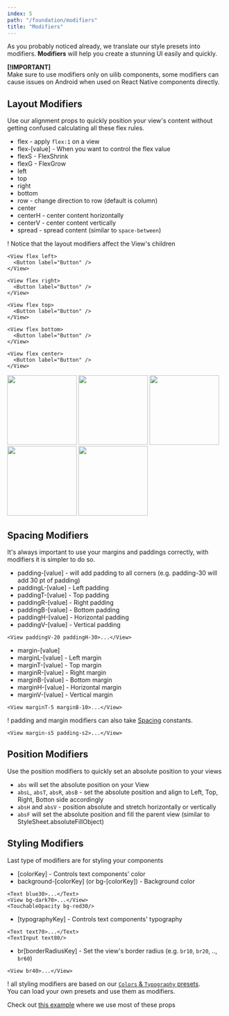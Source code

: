 ```yaml
---
index: 5
path: "/foundation/modifiers"
title: "Modifiers"
---
```

As you probably noticed already, we translate our style presets into modifiers.
**Modifiers** will help you create a stunning UI easily and quickly.

**[!IMPORTANT]** <br>
Make sure to use modifiers only on uilib components, some modifiers can cause issues on Android when used on React Native components directly.

## Layout Modifiers
Use our alignment props to quickly position your view's content without getting confused calculating all these flex rules.
- flex - apply `flex:1` on a view 
- flex-[value] - When you want to control the flex value
- flexS - FlexShrink 
- flexG - FlexGrow
- left
- top
- right
- bottom
- row - change direction to row (default is column)
- center
- centerH - center content horizontally
- centerV - center content vertically
- spread - spread content (similar to `space-between`)

! Notice that the layout modifiers affect the View's children

```
<View flex left>
  <Button label="Button" />
</View>

<View flex right>
  <Button label="Button" />
</View>

<View flex top>
  <Button label="Button" />
</View>

<View flex bottom>
  <Button label="Button" />
</View>

<View flex center>
  <Button label="Button" />
</View>
```
<img src="https://cloud.githubusercontent.com/assets/1780255/24798566/4de91efc-1b9f-11e7-9974-e06e3daa7c63.png" width="160"/> <img src="https://cloud.githubusercontent.com/assets/1780255/24798569/50dc99a4-1b9f-11e7-8231-fbcbb139a010.png" width="160"/> <img src="https://cloud.githubusercontent.com/assets/1780255/24798571/52766d08-1b9f-11e7-95a3-b2b262e81170.png" width="160"/> <img src="https://cloud.githubusercontent.com/assets/1780255/24798572/545b7abe-1b9f-11e7-9098-409ceee6ff22.png" width="160"/> <img src="https://cloud.githubusercontent.com/assets/1780255/24798575/55e3c4f4-1b9f-11e7-998d-7986a038abb6.png" width="160"/>

## Spacing Modifiers
It's always important to use your margins and paddings correctly, with modifiers it is simpler to do so.

- padding-[value] - will add padding to all corners (e.g. padding-30 will add 30 pt of padding)
- paddingL-[value] - Left padding
- paddingT-[value] - Top padding
- paddingR-[value] - Right padding
- paddingB-[value] - Bottom padding
- paddingH-[value] - Horizontal padding
- paddingV-[value] - Vertical padding
```
<View paddingV-20 paddingH-30>...</View>
```

- margin-[value]
- marginL-[value] - Left margin
- marginT-[value] - Top margin
- marginR-[value] - Right margin
- marginB-[value] - Bottom margin
- marginH-[value] - Horizontal margin
- marginV-[value] - Vertical margin

```
<View marginT-5 marginB-10>...</View>
```

! padding and margin modifiers can also take [Spacing](https://github.com/wix/react-native-ui-lib/blob/master/src/style/spacings.js) constants. 
```
<View margin-s5 padding-s2>...</View>
```
## Position Modifiers
Use the position modifiers to quickly set an absolute position to your views
- `abs` will set the absolute position on your View
- `absL`, `absT`, `absR`, `absB` - set the absolute position and align to Left, Top, Right, Botton side accordingly
- `absH` and `absV` - position absolute and stretch horizontally or vertically
- `absF` will set the absolute position and fill the parent view (similar to StyleSheet.absoluteFillObject)

## Styling Modifiers
Last type of modifiers are for styling your components

- [colorKey] - Controls text components' color
- background-[colorKey] (or bg-[colorKey]) - Background color 

```
<Text blue30>...</Text>
<View bg-dark70>...</View>
<TouchableOpacity bg-red30/>
```

- [typographyKey] - Controls text components' typography
```
<Text text70>...</Text>
<TextInput text80/>
```

- br[borderRadiusKey] - Set the view's border radius (e.g. `br10`, `br20`, .., `br60`)
```
<View br40>...</View>
```


! all styling modifiers are based on our [`Colors` & `Typography` presets](https://github.com/wix/react-native-ui-lib/wiki/STYLE). <br>
You can load your own presets and use them as modifiers. 



Check out [this example](./USAGE) where we use most of these props
